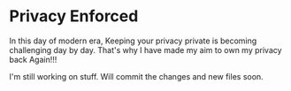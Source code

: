 # Privacy Enforced
 In this day of modern era, Keeping your privacy private is becoming challenging day by day. That's why I have made my aim to own my privacy back Again!!!

I'm still working on stuff. Will commit the changes and new files soon.

